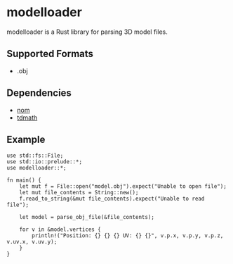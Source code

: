 # modelloader

modelloader is a Rust library for parsing 3D model files.

## Supported Formats
- .obj

## Dependencies
- [nom](https://github.com/Geal/nom)
- [tdmath](https://github.com/sean-h/tdmath)

## Example
```
use std::fs::File;
use std::io::prelude::*;
use modelloader::*;

fn main() {
    let mut f = File::open("model.obj").expect("Unable to open file");
    let mut file_contents = String::new();
    f.read_to_string(&mut file_contents).expect("Unable to read file");

    let model = parse_obj_file(&file_contents);

    for v in &model.vertices {
        println!("Position: {} {} {} UV: {} {}", v.p.x, v.p.y, v.p.z, v.uv.x, v.uv.y);
    }
}
```